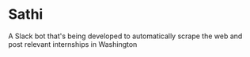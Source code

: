 # Sathi
 A Slack bot that's being developed to automatically scrape the web and post relevant internships in Washington

